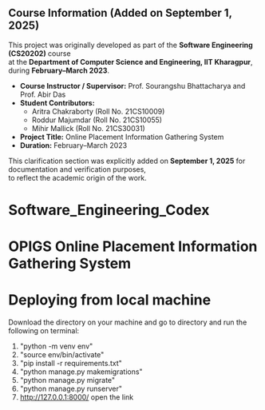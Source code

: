 ## Course Information (Added on September 1, 2025)

This project was originally developed as part of the **Software Engineering (CS20202)** course  
at the **Department of Computer Science and Engineering, IIT Kharagpur**, during **February–March 2023**.

- **Course Instructor / Supervisor:** Prof. Sourangshu Bhattacharya and Prof. Abir Das 
- **Student Contributors:**  
  - Aritra Chakraborty (Roll No. 21CS10009)  
  - Roddur Majumdar (Roll No. 21CS10055)  
  - Mihir Mallick (Roll No. 21CS30031) 
- **Project Title:** Online Placement Information Gathering System  
- **Duration:** February–March 2023  

This clarification section was explicitly added on **September 1, 2025** for documentation and verification purposes,  
to reflect the academic origin of the work.




# Software_Engineering_Codex
# OPIGS Online Placement Information Gathering System
# Deploying from local machine
Download the directory on your machine and go to directory and run the following on terminal:
1) "python -m venv env"
2) "source env/bin/activate"
3) "pip install -r requirements.txt"
4) "python manage.py makemigrations"
5) "python manage.py migrate"  
6) "python manage.py runserver"  
7) http://127.0.0.1:8000/ open the link
